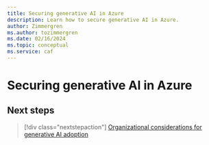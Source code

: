 ```yaml
---
title: Securing generative AI in Azure
description: Learn how to secure generative AI in Azure.
author: Zimmergren
ms.author: tozimmergren
ms.date: 02/16/2024
ms.topic: conceptual
ms.service: caf
---
```


# Securing generative AI in Azure

## Next steps

> [!div class="nextstepaction"]
> [Organizational considerations for generative AI adoption](./organize.md)
